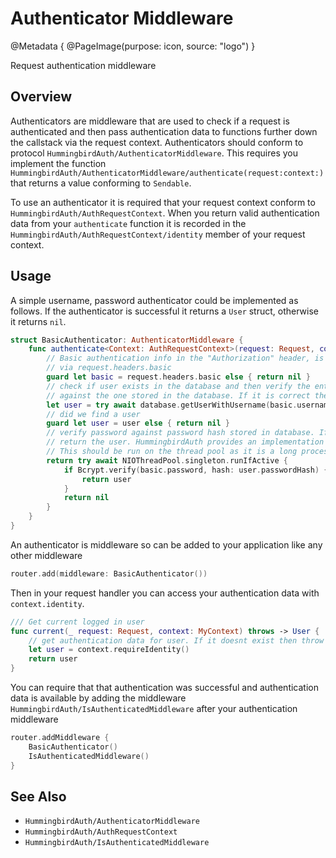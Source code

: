 # Authenticator Middleware

@Metadata {
    @PageImage(purpose: icon, source: "logo")
}

Request authentication middleware

## Overview

Authenticators are middleware that are used to check if a request is authenticated and then pass authentication data to functions further down the callstack via the request context. Authenticators should conform to protocol ``HummingbirdAuth/AuthenticatorMiddleware``. This requires you implement the function ``HummingbirdAuth/AuthenticatorMiddleware/authenticate(request:context:)`` that returns a value conforming to `Sendable`.

To use an authenticator it is required that your request context conform to ``HummingbirdAuth/AuthRequestContext``. When you return valid authentication data from your `authenticate` function it is recorded in the ``HummingbirdAuth/AuthRequestContext/identity`` member of your request context.

## Usage

A simple username, password authenticator could be implemented as follows. If the authenticator is successful it returns a `User` struct, otherwise it returns `nil`.

```swift
struct BasicAuthenticator: AuthenticatorMiddleware {
    func authenticate<Context: AuthRequestContext>(request: Request, context: Context) async throws -> Identity? {
        // Basic authentication info in the "Authorization" header, is accessible
        // via request.headers.basic
        guard let basic = request.headers.basic else { return nil }
        // check if user exists in the database and then verify the entered password
        // against the one stored in the database. If it is correct then login in user
        let user = try await database.getUserWithUsername(basic.username)
        // did we find a user
        guard let user = user else { return nil }
        // verify password against password hash stored in database. If valid
        // return the user. HummingbirdAuth provides an implementation of Bcrypt
        // This should be run on the thread pool as it is a long process.
        return try await NIOThreadPool.singleton.runIfActive {
            if Bcrypt.verify(basic.password, hash: user.passwordHash) {
                return user
            }
            return nil
        }
    }
}
```
An authenticator is middleware so can be added to your application like any other middleware

```swift
router.add(middleware: BasicAuthenticator())
```

Then in your request handler you can access your authentication data with `context.identity`.

```swift
/// Get current logged in user
func current(_ request: Request, context: MyContext) throws -> User {
    // get authentication data for user. If it doesnt exist then throw unauthorized error
    let user = context.requireIdentity()
    return user
}
```

You can require that that authentication was successful and authentication data is available by adding the middleware ``HummingbirdAuth/IsAuthenticatedMiddleware`` after your authentication middleware

```swift
router.addMiddleware {
    BasicAuthenticator()
    IsAuthenticatedMiddleware()
}
```

## See Also

- ``HummingbirdAuth/AuthenticatorMiddleware``
- ``HummingbirdAuth/AuthRequestContext``
- ``HummingbirdAuth/IsAuthenticatedMiddleware``